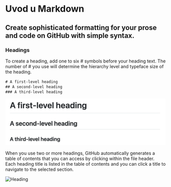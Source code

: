 # Uvod u Markdown

## Create sophisticated formatting for your prose and code on GitHub with simple syntax.

### Headings

To create a heading, add one to six # symbols before your heading text. The number of # you use will determine the hierarchy level and typeface size of the heading.
```
# A first-level heading
## A second-level heading
### A third-level heading
```

<!--![Heading](https://docs.github.com/assets/cb-11407/mw-1440/images/help/writing/headings-rendered.webp)-->
![Heading](assets/images/headings-rendered.png)

When you use two or more headings, GitHub automatically generates a table of contents that you can access by clicking within the file header. Each heading title is listed in the table of contents and you can click a title to navigate to the selected section.

![Heading](https://docs.github.com/assets/cb-82863/mw-1440/images/help/repository/headings-toc.webp)
